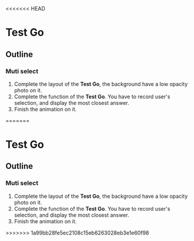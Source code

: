 <<<<<<< HEAD
<h1>
Test Go
</h1>

<h2>
Outline
</h2>

### Muti select

<p>

1.  Complete the layout of the **Test Go**, the background have a low opacity photo on it.
2.  Complete the function of the **Test Go**. You have to record user's selection, and display the most closest answer.
3.  Finish the animation on it.

</p>
=======
<h1>
Test Go
</h1>

<h2>
Outline
</h2>

### Muti select

<p>

1.  Complete the layout of the **Test Go**, the background have a low opacity photo on it.
2.  Complete the function of the **Test Go**. You have to record user's selection, and display the most closest answer.
3.  Finish the animation on it.

</p>
>>>>>>> 1a99bb28fe5ec2108c15eb6263028eb3e1e60f98
